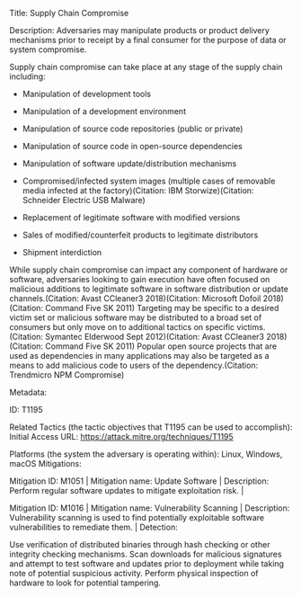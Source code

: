 Title: Supply Chain Compromise

Description: Adversaries may manipulate products or product delivery mechanisms prior to receipt by a final consumer for the purpose of data or system compromise.

Supply chain compromise can take place at any stage of the supply chain including:

* Manipulation of development tools

* Manipulation of a development environment

* Manipulation of source code repositories (public or private)

* Manipulation of source code in open-source dependencies

* Manipulation of software update/distribution mechanisms

* Compromised/infected system images (multiple cases of removable media infected at the factory)(Citation: IBM Storwize)(Citation: Schneider Electric USB Malware)

* Replacement of legitimate software with modified versions

* Sales of modified/counterfeit products to legitimate distributors

* Shipment interdiction

While supply chain compromise can impact any component of hardware or software, adversaries looking to gain execution have often focused on malicious additions to legitimate software in software distribution or update channels.(Citation: Avast CCleaner3 2018)(Citation: Microsoft Dofoil 2018)(Citation: Command Five SK 2011) Targeting may be specific to a desired victim set or malicious software may be distributed to a broad set of consumers but only move on to additional tactics on specific victims.(Citation: Symantec Elderwood Sept 2012)(Citation: Avast CCleaner3 2018)(Citation: Command Five SK 2011) Popular open source projects that are used as dependencies in many applications may also be targeted as a means to add malicious code to users of the dependency.(Citation: Trendmicro NPM Compromise)

Metadata:

ID: T1195

Related Tactics (the tactic objectives that T1195 can be used to accomplish): Initial Access URL: https://attack.mitre.org/techniques/T1195

Platforms (the system the adversary is operating within): Linux, Windows, macOS Mitigations:

Mitigation ID: M1051 | Mitigation name: Update Software | Description: Perform regular software updates to mitigate exploitation risk. |

Mitigation ID: M1016 | Mitigation name: Vulnerability Scanning | Description: Vulnerability scanning is used to find potentially exploitable software vulnerabilities to remediate them. | Detection:

Use verification of distributed binaries through hash checking or other integrity checking mechanisms. Scan downloads for malicious signatures and attempt to test software and updates prior to deployment while taking note of potential suspicious activity. Perform physical inspection of hardware to look for potential tampering.